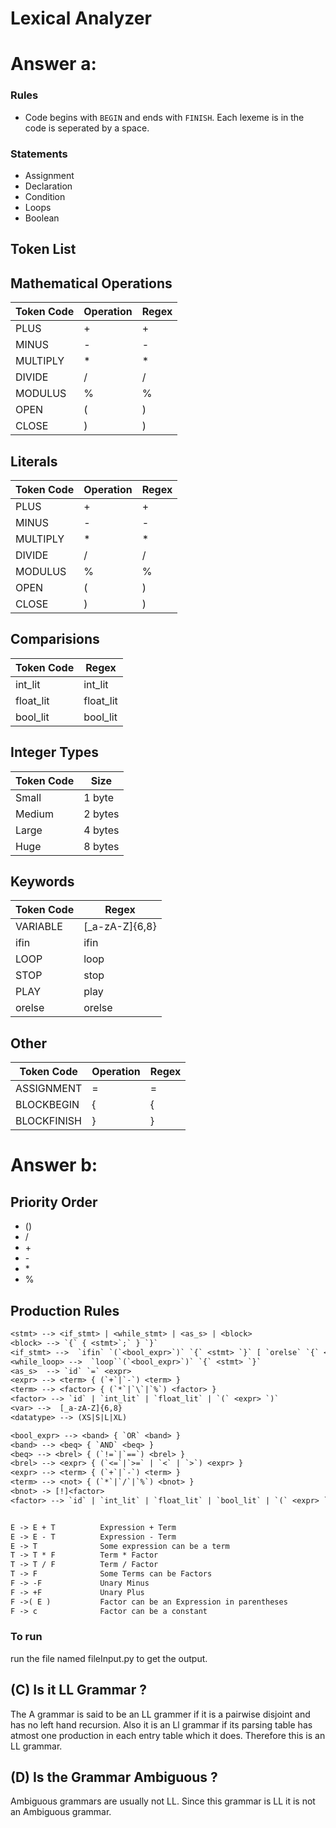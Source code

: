 # Lexical Analyzer

# Answer a:
### Rules
- Code begins with `BEGIN` and ends with `FINISH`. Each lexeme is in the code is seperated by a space.

### Statements 
- Assignment
- Declaration
- Condition
- Loops
- Boolean

## Token List

## Mathematical Operations
| Token Code | Operation | Regex |                                
|------------|-----------|-------|
| PLUS       | +         | +     |
| MINUS      | -         | -     |
| MULTIPLY   | \*        | \*    |
| DIVIDE     | /         | /     |
| MODULUS    | %         | %     |
| OPEN       | (         | )     |
| CLOSE      | )         | )     |


## Literals
| Token Code | Operation | Regex |                                
|------------|-----------|-------|
| PLUS       | +         | +     |
| MINUS      | -         | -     |
| MULTIPLY   | \*        | \*    |
| DIVIDE     | /         | /     |
| MODULUS    | %         | %     |
| OPEN       | (         | )     |
| CLOSE      | )         | )     |


## Comparisions
| Token Code | Regex     |
|------------|-----------|
| int_lit    | int_lit   |
| float_lit  | float_lit |
| bool_lit   | bool_lit  |


## Integer Types
| Token Code | Size    |
| ---------- | ------- |
| Small      | 1 byte  |
| Medium     | 2 bytes |
| Large      | 4 bytes |
| Huge       | 8 bytes |


## Keywords
| Token Code | Regex          |
|------------|----------------|
| VARIABLE   | [_a-zA-Z]{6,8} |
| ifin       | ifin           |
| LOOP       | loop           |
| STOP       | stop           |
| PLAY       | play           |
| orelse     | orelse         | 

## Other
| Token Code  | Operation | Regex |
|-------------|-----------|-------|
| ASSIGNMENT  | =         | =     |
| BLOCKBEGIN  | {         | {     |
| BLOCKFINISH | }         | }     |


# Answer b:

## Priority Order
- ()
- /
- \+
- \-
- \*
- %

## Production Rules

```txt
<stmt> --> <if_stmt> | <while_stmt> | <as_s> | <block>
<block> --> `{` { <stmt>`;` } `}`
<if_stmt> -->  `ifin` `(`<bool_expr>`)` `{` <stmt> `}` [ `orelse` `{` <stmt> `}`]
<while_loop> -->  `loop``(`<bool_expr>`)` `{` <stmt> `}`
<as_s>  --> `id` `=` <expr>
<expr> --> <term> { (`+`|`-`) <term> }
<term> --> <factor> { (`*`|`\`|`%`) <factor> }
<factor> --> `id` | `int_lit` | `float_lit` | `(` <expr> `)`
<var> -->  [_a-zA-Z]{6,8}
<datatype> --> (XS|S|L|XL)

<bool_expr> --> <band> { `OR` <band> }
<band> --> <beq> { `AND` <beq> }
<beq> --> <brel> { (`!=`|`==`) <brel> }
<brel> --> <expr> { (`<=`|`>=` | `<` | `>`) <expr> }
<expr> --> <term> { (`+`|`-`) <term> }
<term> --> <not> { (`*`|`/`|`%`) <bnot> }
<bnot> -> [!]<factor>
<factor> --> `id` | `int_lit` | `float_lit` | `bool_lit` | `(` <expr> `)`


E -> E + T          Expression + Term
E -> E - T          Expression - Term
E -> T              Some expression can be a term
T -> T * F          Term * Factor
T -> T / F          Term / Factor
T -> F              Some Terms can be Factors
F -> -F             Unary Minus
F -> +F             Unary Plus
F ->( E )           Factor can be an Expression in parentheses
F -> c              Factor can be a constant
```

### To run
run the file named fileInput.py to get the output.


## (C) Is it LL Grammar ?
The A grammar is said to be an LL grammer if it is a pairwise disjoint and has no left hand recursion. Also it is an Ll
grammar if its parsing table has atmost one production in each entry table which it does. Therefore this is an LL grammar. 

## (D) Is the Grammar Ambiguous ?
Ambiguous grammars are usually not LL. Since this grammar is LL it is not an Ambiguous grammar.